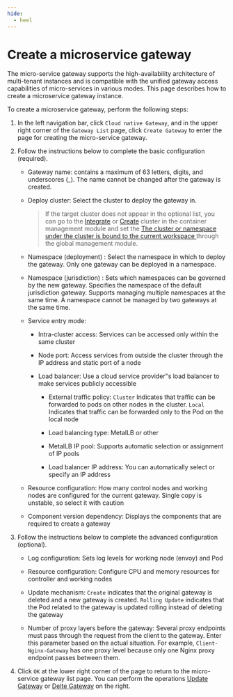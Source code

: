 ```yaml
---
hide:
  - heel
---
```


# Create a microservice gateway

The micro-service gateway supports the high-availability architecture of multi-tenant instances and is compatible with the unified gateway access capabilities of micro-services in various modes. This page describes how to create a microservice gateway instance.

To create a microservice gateway, perform the following steps:

1. In the left navigation bar, click `Cloud native Gateway`, and in the upper right corner of the `Gateway List` page, click `Create Gateway` to enter the page for creating the micro-service gateway.

    <!--![]()screenshots-->

2. Follow the instructions below to complete the basic configuration (required).

    - Gateway name: contains a maximum of 63 letters, digits, and underscores (_). The name cannot be changed after the gateway is created.
    - Deploy cluster: Select the cluster to deploy the gateway in.

        > If the target cluster does not appear in the optional list, you can go to the [Integrate](../../kpanda/user-guide/clusters/integrate-cluster.md) or [Create](../../kpanda/user-guide/clusters/create-cluster.md) cluster in the container management module and set the [The cluster or namespace under the cluster is bound to the current workspace ](../../../ghippo/user-guide/workspace/quota/#_4) through the global management module.

    - Namespace (deployment) : Select the namespace in which to deploy the gateway. Only one gateway can be deployed in a namespace.
    - Namespace (jurisdiction) : Sets which namespaces can be governed by the new gateway. Specifies the namespace of the default jurisdiction gateway. Supports managing multiple namespaces at the same time. A namespace cannot be managed by two gateways at the same time.

        <!--![]()screenshots-->

    - Service entry mode:

        - Intra-cluster access: Services can be accessed only within the same cluster

            <!--![]()screenshots-->

        - Node port: Access services from outside the cluster through the IP address and static port of a node

            <!--![]()screenshots-->

        - Load balancer: Use a cloud service provider"s load balancer to make services publicly accessible

            - External traffic policy: `Cluster` Indicates that traffic can be forwarded to pods on other nodes in the cluster. `Local` Indicates that traffic can be forwarded only to the Pod on the local node
            - Load balancing type: MetalLB or other
            - MetalLB IP pool: Supports automatic selection or assignment of IP pools
            - Load balancer IP address: You can automatically select or specify an IP address

                <!--![]()screenshots-->

    - Resource configuration: How many control nodes and working nodes are configured for the current gateway. Single copy is unstable, so select it with caution
    - Component version dependency: Displays the components that are required to create a gateway

        <!--![]()screenshots-->

3. Follow the instructions below to complete the advanced configuration (optional).

    - Log configuration: Sets log levels for working node (envoy) and Pod
    - Resource configuration: Configure CPU and memory resources for controller and working nodes

        <!--![]()screenshots-->

    - Update mechanism: `Create` indicates that the original gateway is deleted and a new gateway is created. `Rolling Update` indicates that the Pod related to the gateway is updated rolling instead of deleting the gateway
    - Number of proxy layers before the gateway: Several proxy endpoints must pass through the request from the client to the gateway. Enter this parameter based on the actual situation. For example, `Client-Nginx-Gateway` has one proxy level because only one Nginx proxy endpoint passes between them.

        <!--![]()screenshots-->

4. Click `OK` at the lower right corner of the page to return to the micro-service gateway list page. You can perform the operations [Update Gateway](update-gateway.md) or [Delte Gateway](delete-gateway.md) on the right.

    <!--![]()screenshots-->
